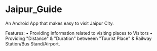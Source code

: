 # Jaipur_Guide
An Android App that makes easy to visit Jaipur City.

Features:
• Providing information related to visiting places to Visitors
•	Providing "Distance" & "Duration" betweeen "Tourist Place" & Railway Station/Bus Stand/Airport.  
